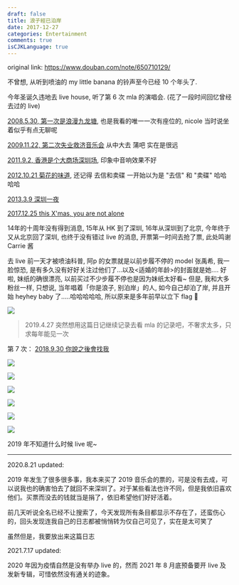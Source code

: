 ```yaml
---
draft: false
title: 浪子經已泊岸
date: 2017-12-27
categories: Entertainment
comments: true
isCJKLanguage: true
---
```


original link: https://www.douban.com/note/650710129/

不曾想, 从听到喷油的 my little banana 的铃声至今已经 10 个年头了.

今年圣诞久违地去 live house, 听了第 6 次 mla 的演唱会. (花了一段时间回忆曾经去过的 live)

[2008.5.30, 第一次是浪漫九龙塘](https://www.douban.com/photos/photo/184233942/), 也是我看的唯一一次有座位的, nicole 当时说坐着似乎有点无聊呢

[2009.11.22, 第二次失业救济音乐会](https://www.douban.com/photos/photo/375948339/) 从中大去 蒲吧 实在是很远

[2011.9.2, 香港是个大商场深圳场](https://www.douban.com/photos/photo/1247191262/), 印象中音响效果不好

[2012.10.21 菊花的味道](https://www.douban.com/photos/photo/1748146846/), 还记得 去信和卖碟 一开始以为是 "去信" 和 "卖碟" 哈哈哈哈

[2013.3.9 深圳一夜](https://www.douban.com/photos/photo/1987594689/)

[2017.12.25 this X'mas, you are not alone](https://www.douban.com/people/MoNoMilky/status/2085199697/)

14年的十周年没有得到消息, 15年从 HK 到了深圳, 16年从深圳到了北京, 今年终于又从北京回了深圳, 也终于没有错过 live 的消息, 开票第一时间去抢了票, 此处鸣谢 Carrie 酱

去 live 前一天才被喷油科普, 阿p 的女票就是以前步履不停的 model 张禹希, 我一脸惊恐, 是有多久没有好好关注过他们了...以及<适婚的年龄>的封面就是她.... 好啦, 妹纸的确很漂亮, 以前买过不少步履不停也是因为妹纸太好看~ 但是, 我和大多粉丝一样, 只想说, 当年唱着「你是浪子, 别泊岸」的人, 如今自己却泊了岸, 并且开始 heyhey baby 了.....哈哈哈哈哈, 所以原来是多年前早以立下 flag 🚩

![](../../assets/images/2017/12/p47518029.jpg)

> 2019.4.27 突然想用这篇日记继续记录去看 mla 的记录吧，不奢求太多，只求每年能见一次

第 7 次： [2018.9.30 你說之後會找我](https://www.douban.com/people/MoNoMilky/status/2258099935/)

![](../../assets/images/2017/12/p60362341.jpg)

![](../../assets/images/2017/12/p60362340.jpg)

![](../../assets/images/2017/12/p60362343.jpg)

![](../../assets/images/2017/12/p60362342.jpg)

![](../../assets/images/2017/12/p60362344.jpg)

![](../../assets/images/2017/12/p60362345.jpg)

2019 年不知道什么时候 live 呢~

---

2020.8.21 updated:

2019 年发生了很多很多事，我本来买了 2019 音乐会的票的，可是没有去成，可以说我也的确害怕去了就回不来深圳了。对于某些看法也许不同，但是我依旧喜欢他们。买票而没去的钱就当是捐了，依旧希望他们好好活着。

前几天听说全名已经不让搜索了，今天发现所有条目都显示不存在了，还蛮伤心的，回头发现连我自己的日志都被悄悄转为仅自己可见了，实在是太可笑了

虽然但是，我要放出来这篇日志

2021.7.17 updated:

2020 年因为疫情自然是没有举办 live 的，然而 2021 年 8 月底预备要开 live 及发新专辑，可惜依然没有通关的迹象。

